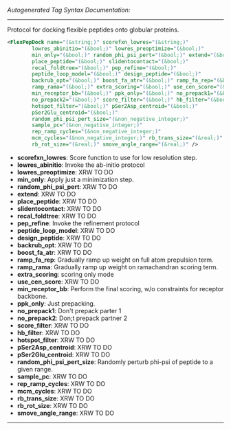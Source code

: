 _Autogenerated Tag Syntax Documentation:_

---
Protocol for docking flexible peptides onto globular proteins.

```xml
<FlexPepDock name="(&string;)" scorefxn_lowres="(&string;)"
        lowres_abinitio="(&bool;)" lowres_preoptimize="(&bool;)"
        min_only="(&bool;)" random_phi_psi_pert="(&bool;)" extend="(&bool;)"
        place_peptide="(&bool;)" slidentocontact="(&bool;)"
        recal_foldtree="(&bool;)" pep_refine="(&bool;)"
        peptide_loop_model="(&bool;)" design_peptide="(&bool;)"
        backrub_opt="(&bool;)" boost_fa_atr="(&bool;)" ramp_fa_rep="(&bool;)"
        ramp_rama="(&bool;)" extra_scoring="(&bool;)" use_cen_score="(&bool;)"
        min_receptor_bb="(&bool;)" ppk_only="(&bool;)" no_prepack1="(&bool;)"
        no_prepack2="(&bool;)" score_filter="(&bool;)" hb_filter="(&bool;)"
        hotspot_filter="(&bool;)" pSer2Asp_centroid="(&bool;)"
        pSer2Glu_centroid="(&bool;)"
        random_phi_psi_pert_size="(&non_negative_integer;)"
        sample_pc="(&non_negative_integer;)"
        rep_ramp_cycles="(&non_negative_integer;)"
        mcm_cycles="(&non_negative_integer;)" rb_trans_size="(&real;)"
        rb_rot_size="(&real;)" smove_angle_range="(&real;)" />
```

-   **scorefxn_lowres**: Score function to use for low resolution step.
-   **lowres_abinitio**: Invoke the ab-initio protocol
-   **lowres_preoptimize**: XRW TO DO
-   **min_only**: Apply just a minimization step.
-   **random_phi_psi_pert**: XRW TO DO
-   **extend**: XRW TO DO
-   **place_peptide**: XRW TO DO
-   **slidentocontact**: XRW TO DO
-   **recal_foldtree**: XRW TO DO
-   **pep_refine**: Invoke the refinement protocol
-   **peptide_loop_model**: XRW TO DO
-   **design_peptide**: XRW TO DO
-   **backrub_opt**: XRW TO DO
-   **boost_fa_atr**: XRW TO DO
-   **ramp_fa_rep**: Gradually ramp up weight on full atom prepulsion term.
-   **ramp_rama**: Gradually ramp up weight on ramachandran scoring term.
-   **extra_scoring**: scoring only mode
-   **use_cen_score**: XRW TO DO
-   **min_receptor_bb**: Perform the final scoring, w/o constraints for receptor backbone.
-   **ppk_only**: Just prepacking.
-   **no_prepack1**: Don't prepack parter 1
-   **no_prepack2**: Don;t prepack partner 2
-   **score_filter**: XRW TO DO
-   **hb_filter**: XRW TO DO
-   **hotspot_filter**: XRW TO DO
-   **pSer2Asp_centroid**: XRW TO DO
-   **pSer2Glu_centroid**: XRW TO DO
-   **random_phi_psi_pert_size**: Randomly perturb phi-psi of peptide to a given range.
-   **sample_pc**: XRW TO DO
-   **rep_ramp_cycles**: XRW TO DO
-   **mcm_cycles**: XRW TO DO
-   **rb_trans_size**: XRW TO DO
-   **rb_rot_size**: XRW TO DO
-   **smove_angle_range**: XRW TO DO

---

